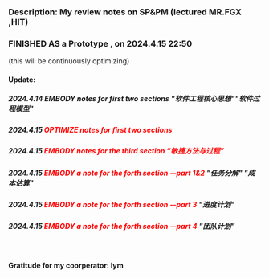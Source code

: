 ### Description: My review notes on SP&PM (lectured MR.FGX ,HIT)
### FINISHED AS a Prototype , on 2024.4.15 22:50  
(this will be continuously optimizing)
#### Update:
##### 2024.4.14    EMBODY notes for first two sections "软件工程核心思想""软件过程模型"
##### 2024.4.15    <font color= "Red" >OPTIMIZE notes for first two sections</font>
##### 2024.4.15    <font color=Red>EMBODY notes for the third section “敏捷方法与过程”</font>
##### 2024.4.15    <font color=Red>EMBODY a note for the forth section --part 1&2  </font> "任务分解" "成本估算"
##### 2024.4.15    <font color=Red>EMBODY a note for the forth section --part 3 </font>  "进度计划"
##### 2024.4.15    <font color=Red>EMBODY a note for the forth section --part 4 </font>  "团队计划"
<br/> 

#### Gratitude for my coorperator: lym

